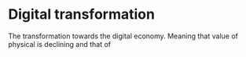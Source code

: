 # Digital transformation
The transformation towards the digital economy. Meaning that value of physical is declining and that of 

<!--stackedit_data:
eyJoaXN0b3J5IjpbMjk0OTM4MDcwXX0=
-->
